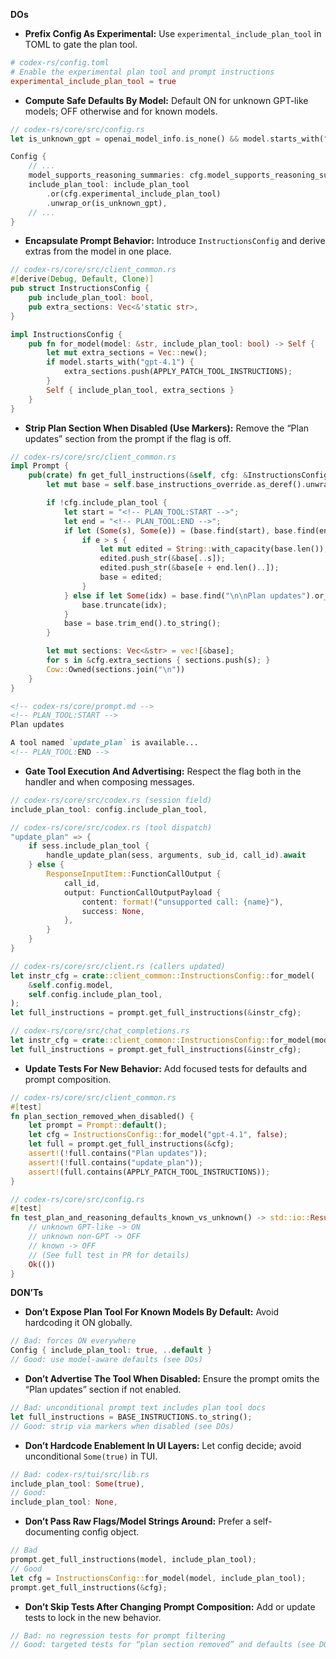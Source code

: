 **DOs**
- **Prefix Config As Experimental:** Use `experimental_include_plan_tool` in TOML to gate the plan tool.
```toml
# codex-rs/config.toml
# Enable the experimental plan tool and prompt instructions
experimental_include_plan_tool = true
```

- **Compute Safe Defaults By Model:** Default ON for unknown GPT-like models; OFF otherwise and for known models.
```rust
// codex-rs/core/src/config.rs
let is_unknown_gpt = openai_model_info.is_none() && model.starts_with("gpt-");

Config {
    // ...
    model_supports_reasoning_summaries: cfg.model_supports_reasoning_summaries.unwrap_or(is_unknown_gpt),
    include_plan_tool: include_plan_tool
        .or(cfg.experimental_include_plan_tool)
        .unwrap_or(is_unknown_gpt),
    // ...
}
```

- **Encapsulate Prompt Behavior:** Introduce `InstructionsConfig` and derive extras from the model in one place.
```rust
// codex-rs/core/src/client_common.rs
#[derive(Debug, Default, Clone)]
pub struct InstructionsConfig {
    pub include_plan_tool: bool,
    pub extra_sections: Vec<&'static str>,
}

impl InstructionsConfig {
    pub fn for_model(model: &str, include_plan_tool: bool) -> Self {
        let mut extra_sections = Vec::new();
        if model.starts_with("gpt-4.1") {
            extra_sections.push(APPLY_PATCH_TOOL_INSTRUCTIONS);
        }
        Self { include_plan_tool, extra_sections }
    }
}
```

- **Strip Plan Section When Disabled (Use Markers):** Remove the “Plan updates” section from the prompt if the flag is off.
```rust
// codex-rs/core/src/client_common.rs
impl Prompt {
    pub(crate) fn get_full_instructions(&self, cfg: &InstructionsConfig) -> Cow<'_, str> {
        let mut base = self.base_instructions_override.as_deref().unwrap_or(BASE_INSTRUCTIONS).to_string();

        if !cfg.include_plan_tool {
            let start = "<!-- PLAN_TOOL:START -->";
            let end = "<!-- PLAN_TOOL:END -->";
            if let (Some(s), Some(e)) = (base.find(start), base.find(end)) {
                if e > s {
                    let mut edited = String::with_capacity(base.len());
                    edited.push_str(&base[..s]);
                    edited.push_str(&base[e + end.len()..]);
                    base = edited;
                }
            } else if let Some(idx) = base.find("\n\nPlan updates").or_else(|| base.find("\nPlan updates")).or_else(|| base.find("Plan updates")) {
                base.truncate(idx);
            }
            base = base.trim_end().to_string();
        }

        let mut sections: Vec<&str> = vec![&base];
        for s in &cfg.extra_sections { sections.push(s); }
        Cow::Owned(sections.join("\n"))
    }
}
```
```md
<!-- codex-rs/core/prompt.md -->
<!-- PLAN_TOOL:START -->
Plan updates

A tool named `update_plan` is available...
<!-- PLAN_TOOL:END -->
```

- **Gate Tool Execution And Advertising:** Respect the flag both in the handler and when composing messages.
```rust
// codex-rs/core/src/codex.rs (session field)
include_plan_tool: config.include_plan_tool,

// codex-rs/core/src/codex.rs (tool dispatch)
"update_plan" => {
    if sess.include_plan_tool {
        handle_update_plan(sess, arguments, sub_id, call_id).await
    } else {
        ResponseInputItem::FunctionCallOutput {
            call_id,
            output: FunctionCallOutputPayload {
                content: format!("unsupported call: {name}"),
                success: None,
            },
        }
    }
}
```
```rust
// codex-rs/core/src/client.rs (callers updated)
let instr_cfg = crate::client_common::InstructionsConfig::for_model(
    &self.config.model,
    self.config.include_plan_tool,
);
let full_instructions = prompt.get_full_instructions(&instr_cfg);
```
```rust
// codex-rs/core/src/chat_completions.rs
let instr_cfg = crate::client_common::InstructionsConfig::for_model(model, include_plan_tool);
let full_instructions = prompt.get_full_instructions(&instr_cfg);
```

- **Update Tests For New Behavior:** Add focused tests for defaults and prompt composition.
```rust
// codex-rs/core/src/client_common.rs
#[test]
fn plan_section_removed_when_disabled() {
    let prompt = Prompt::default();
    let cfg = InstructionsConfig::for_model("gpt-4.1", false);
    let full = prompt.get_full_instructions(&cfg);
    assert!(!full.contains("Plan updates"));
    assert!(!full.contains("update_plan"));
    assert!(full.contains(APPLY_PATCH_TOOL_INSTRUCTIONS));
}
```
```rust
// codex-rs/core/src/config.rs
#[test]
fn test_plan_and_reasoning_defaults_known_vs_unknown() -> std::io::Result<()> {
    // unknown GPT-like -> ON
    // unknown non-GPT -> OFF
    // known -> OFF
    // (See full test in PR for details)
    Ok(())
}
```

**DON’Ts**
- **Don’t Expose Plan Tool For Known Models By Default:** Avoid hardcoding it ON globally.
```rust
// Bad: forces ON everywhere
Config { include_plan_tool: true, ..default }
// Good: use model-aware defaults (see DOs)
```

- **Don’t Advertise The Tool When Disabled:** Ensure the prompt omits the “Plan updates” section if not enabled.
```rust
// Bad: unconditional prompt text includes plan tool docs
let full_instructions = BASE_INSTRUCTIONS.to_string();
// Good: strip via markers when disabled (see DOs)
```

- **Don’t Hardcode Enablement In UI Layers:** Let config decide; avoid unconditional `Some(true)` in TUI.
```rust
// Bad: codex-rs/tui/src/lib.rs
include_plan_tool: Some(true),
// Good:
include_plan_tool: None,
```

- **Don’t Pass Raw Flags/Model Strings Around:** Prefer a self-documenting config object.
```rust
// Bad
prompt.get_full_instructions(model, include_plan_tool);
// Good
let cfg = InstructionsConfig::for_model(model, include_plan_tool);
prompt.get_full_instructions(&cfg);
```

- **Don’t Skip Tests After Changing Prompt Composition:** Add or update tests to lock in the new behavior.
```rust
// Bad: no regression tests for prompt filtering
// Good: targeted tests for “plan section removed” and defaults (see DOs)
```
